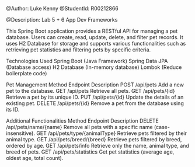 @Author: Luke Kenny
@StudentId: R00212866


@Description: Lab 5 + 6 App Dev Frameworks

This Spring Boot application provides a RESTful API for managing a pet database. 
Users can create, read, update, delete, and filter pet records. 
It uses H2 Database for storage and supports various functionalities 
such as retrieving pet statistics and filtering pets by specific criteria.

Technologies Used
Spring Boot (Java Framework)
Spring Data JPA (Database access)
H2 Database (In-memory database)
Lombok (Reduce boilerplate code)

Pet Management
Method	    Endpoint	    Description
POST	    /api/pets	    Add a new pet to the database.
GET	        /api/pets	    Retrieve all pets.
GET	        /api/pets/{id}	Retrieve a pet by its unique ID.
PUT	        /api/pets/{id}	Update the details of an existing pet.
DELETE	    /api/pets/{id}	Remove a pet from the database using its ID.

Additional Functionalities
Method	    Endpoint	                Description
DELETE	    /api/pets/name/{name}	    Remove all pets with a specific name (case-insensitive).
GET	        /api/pets/type/{animalType}	Retrieve pets filtered by their animal type.
GET	        /api/pets/breed/{breed}	    Retrieve pets filtered by breed, ordered by age.
GET	        /api/pets/info	            Retrieve only the name, animal type, and breed of pets.
GET	        /api/pets/statistics	    Get pet statistics (average age, oldest age, total count).



